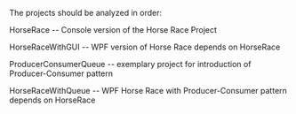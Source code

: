 The projects should be analyzed in order:

HorseRace -- Console version of the Horse Race Project

HorseRaceWithGUI -- WPF version of Horse Race depends on HorseRace

ProducerConsumerQueue -- exemplary project for introduction of Producer-Consumer pattern

HorseRaceWithQueue -- WPF Horse Race with Producer-Consumer pattern depends on HorseRace

